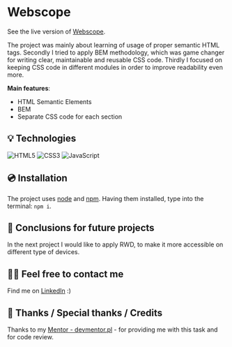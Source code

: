 # Webscope

See the live version of [Webscope](https://pawlovskiii.github.io/webscope-website/).

The project was mainly about learning of usage of proper semantic HTML tags.
Secondly I tried to apply BEM methodology, which was game changer for writing clear, maintainable and reusable CSS code.
Thirdly I focused on keeping CSS code in different modules in order to improve readability even more.

**Main features**:

- HTML Semantic Elements
- BEM
- Separate CSS code for each section

## 💡 Technologies

![HTML5](https://img.shields.io/badge/html5-%23E34F26.svg?style=for-the-badge&logo=html5&logoColor=white)
![CSS3](https://img.shields.io/badge/css3-%231572B6.svg?style=for-the-badge&logo=css3&logoColor=white)
![JavaScript](https://img.shields.io/badge/javascript-%23323330.svg?style=for-the-badge&logo=javascript&logoColor=%23F7DF1E)


## 💿 Installation

The project uses [node](https://nodejs.org/en/) and [npm](https://www.npmjs.com/). Having them installed, type into the terminal: `npm i`.

## 💭 Conclusions for future projects

In the next project I would like to apply RWD, to make it more accessible on different type of devices.


## 🙋‍♂️ Feel free to contact me

Find me on [LinkedIn](https://www.linkedin.com/in/jakub-paw%C5%82owski-921b74216/) :)



## 👏 Thanks / Special thanks / Credits

Thanks to my [Mentor - devmentor.pl](https://devmentor.pl/) - for providing me with this task and for code review.
